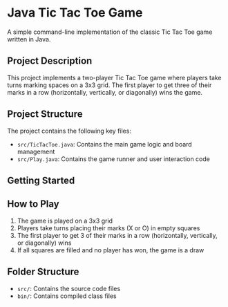 # Java Tic Tac Toe Game

A simple command-line implementation of the classic Tic Tac Toe game written in Java.

## Project Description

This project implements a two-player Tic Tac Toe game where players take turns marking spaces on a 3x3 grid. The first player to get three of their marks in a row (horizontally, vertically, or diagonally) wins the game.

## Project Structure

The project contains the following key files:

- `src/TicTacToe.java`: Contains the main game logic and board management
- `src/Play.java`: Contains the game runner and user interaction code

## Getting Started

## How to Play

1. The game is played on a 3x3 grid
2. Players take turns placing their marks (X or O) in empty squares
3. The first player to get 3 of their marks in a row (horizontally, vertically, or diagonally) wins
4. If all squares are filled and no player has won, the game is a draw

## Folder Structure

- `src/`: Contains the source code files
- `bin/`: Contains compiled class files
